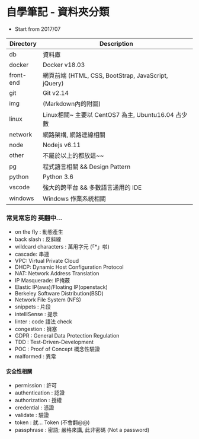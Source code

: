# 自學筆記 - 資料夾分類

- Start from 2017/07

Directory     | Description
------------- | ------------------------
db            | 資料庫
docker        | Docker v18.03
front-end     | 網頁前端 (HTML, CSS, BootStrap, JavaScript, jQuery)
git           | Git v2.14
img           | (Markdown內的附圖)
linux         | Linux相關~ 主要以 CentOS7 為主, Ubuntu16.04 占少數
network       | 網路架構, 網路連線相關
node          | Nodejs v6.11
other         | 不屬於以上的都放這~~
pg            | 程式語言相關 && Design Pattern
python        | Python 3.6
vscode        | 強大的跨平台 && 多數語言通用的 IDE 
windows       | Windows 作業系統相關


### 常見常忘的 英翻中...

- on the fly : 動態產生 
- back slash : 反斜線
- wildcard characters : 萬用字元 (「*」啦)
- cascade: 串連
- VPC: Virtual Private Cloud
- DHCP: Dynamic Host Configuration Protocol
- NAT: Network Address Translation
- IP Masquerade: IP掩蔽
- Elastic IP(aws)/Floating IP(openstack)
- Berkeley Software Distribution(BSD)
- Network File System (NFS)
- snippets : 片段
- intelliSense : 提示
- linter : code 語法 check
- congestion : 擁塞
- GDPR : General Data Protection Regulation
- TDD : Test-Driven-Development
- POC : Proof of Concept 概念性驗證
- malformed : 異常

#### 安全性相關

- permission : 許可
- authentication : 認證
- authorization : 授權
- credential : 憑證
- validate : 驗證
- token : 就... Token (不會翻@@)
- passphrase : 密語; 嚴格來講, 此非密碼 (Not a password)